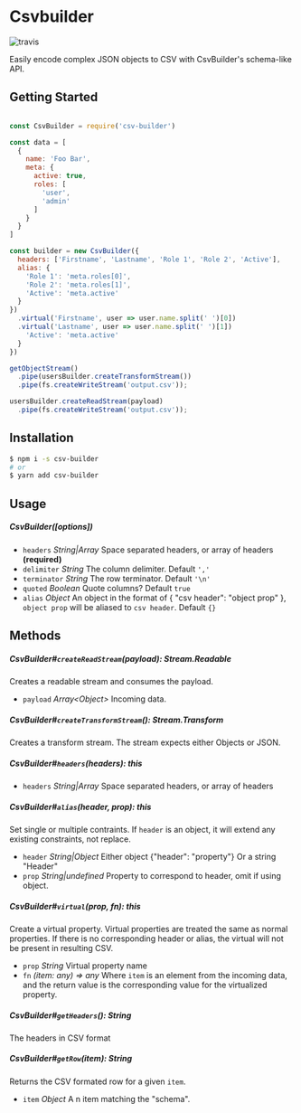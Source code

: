 # Csvbuilder
![travis](https://travis-ci.org/nickpisacane/CsvBuilder.svg?branch=master)

Easily encode complex JSON objects to CSV with CsvBuilder's schema-like API.

## Getting Started
```js

const CsvBuilder = require('csv-builder')

const data = [
  {
    name: 'Foo Bar',
    meta: {
      active: true,
      roles: [
        'user',
        'admin'
      ]
    }
  }
]

const builder = new CsvBuilder({
  headers: ['Firstname', 'Lastname', 'Role 1', 'Role 2', 'Active'],
  alias: {
    'Role 1': 'meta.roles[0]',
    'Role 2': 'meta.roles[1]',
    'Active': 'meta.active'
  }
})
  .virtual('Firstname', user => user.name.split(' ')[0])
  .virtual('Lastname', user => user.name.split(' ')[1])
    'Active': 'meta.active'
  }
})

getObjectStream()
  .pipe(usersBuilder.createTransformStream())
  .pipe(fs.createWriteStream('output.csv'));

usersBuilder.createReadStream(payload)
  .pipe(fs.createWriteStream('output.csv'));
```

## Installation
```bash
$ npm i -s csv-builder
# or
$ yarn add csv-builder
```

## Usage
##### CsvBuilder([options])
* `headers` *String|Array<String>* Space separated headers, or array of headers **(required)**
* `delimiter` *String* The column delimiter. Default `','`
* `terminator` *String* The row terminator. Default `'\n'`
* `quoted` *Boolean* Quote columns? Default `true`
* `alias` *Object* An object in the format of { "csv header": "object prop" }, `object prop` will be aliased to `csv header`. Default `{}`

## Methods

##### CsvBuilder#`createReadStream`(payload): *Stream.Readable*
Creates a readable stream and consumes the payload.
* `payload` *Array\<Object\>* Incoming data.

##### CsvBuilder#`createTransformStream`(): *Stream.Transform*
Creates a transform stream. The stream expects either Objects or JSON.

##### CsvBuilder#`headers`(headers): *this*
* `headers` *String|Array* Space separated headers, or array of headers

##### CsvBuilder#`alias`(header, prop): *this*
Set single or multiple contraints. If `header` is an object, it will extend any existing constraints, not replace.
* `header` *String|Object* Either object {"header": "property"} Or a string "Header"
* `prop` *String|undefined* Property to correspond to header, omit if using object.

##### CsvBuilder#`virtual`(prop, fn): *this*
Create a virtual property. Virtual properties are treated the same as normal
properties. If there is no corresponding header or alias, the virtual will not be present in resulting CSV.
* `prop` *String* Virtual property name
* `fn` *(item: any) => any* Where `item` is an element from the incoming data, and the return value is the corresponding value for the virtualized property.

##### CsvBuilder#`getHeaders`(): *String*
The headers in CSV format

##### CsvBuilder#`getRow`(item): *String*
Returns the CSV formated row for a given `item`.
*  `item` *Object* A n item matching the "schema".

